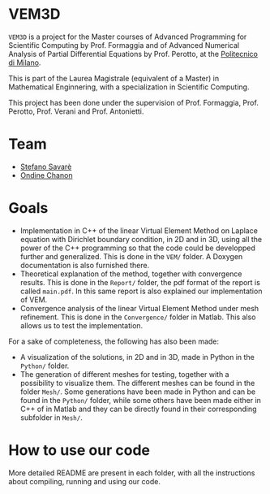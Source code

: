 # VEM3D

`VEM3D` is a project for the Master courses of Advanced Programming for Scientific 
Computing by Prof. Formaggia and of Advanced Numerical Analysis of Partial 
Differential Equations by Prof. Perotto, at the [Politecnico di Milano](http://www.polimi.it/). 

This is part of the Laurea Magistrale (equivalent of a Master) in Mathematical 
Enginnering, with a specialization in Scientific Computing.

This project has been done under the supervision of Prof. Formaggia, Prof. 
Perotto, Prof. Verani and Prof. Antonietti. 

# Team
* [Stefano Savarè](https://github.com/deatinor)
* [Ondine Chanon](https://github.com/ochanon)

# Goals
* Implementation in C++ of the linear Virtual Element Method on Laplace 
equation with Dirichlet boundary condition, in 2D and in 3D, using all 
the power of the C++ programming so that the code could be developped 
further and generalized. 
This is done in the `VEM/` folder. A Doxygen documentation is also furnished there.
* Theoretical explanation of the method, together with convergence results. 
This is done in the `Report/` folder, the pdf format of the report is called 
`main.pdf`. In this same report is also explained our implementation of VEM. 
* Convergence analysis of the linear Virtual Element Method under mesh refinement.
This is done in the `Convergence/` folder in Matlab. This also allows us 
to test the implementation. 

For a sake of completeness, the following has also been made:
* A visualization of the solutions, in 2D and in 3D, made in Python in the 
`Python/` folder.
* The generation of different meshes for testing, together with a possibility 
to visualize them. The different meshes can be found in the folder `Mesh/`. 
Some generations have been made in Python and can be found in the `Python/` 
folder, while some others have been made either in C++ of in Matlab and they 
can be directly found in their corresponding subfolder in `Mesh/`. 

# How to use our code
More detailed README are present in each folder, with all the instructions 
about compiling, running and using our code.
